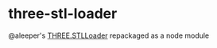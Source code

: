 # three-stl-loader
@aleeper's [THREE.STLLoader](http://threejs.org/examples/js/loaders/STLLoader.js) repackaged as a node module
